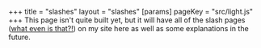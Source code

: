 +++
title = "slashes"
layout = "slashes"
[params]
    pageKey = "src/light.js"
+++
This page isn't quite built yet, but it will have all of the
slash pages ([what even is that?!][1]) on my site here as well as
some explanations in the future.

[1]: https://slashpages.net/
